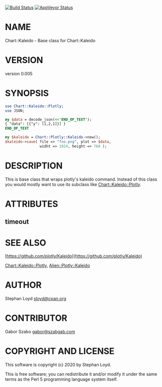 [![Build Status](https://travis-ci.org/stphnlyd/perl5-Chart-Kaleido.svg?branch=master)](https://travis-ci.org/stphnlyd/perl5-Chart-Kaleido)
[![AppVeyor Status](https://ci.appveyor.com/api/projects/status/github/stphnlyd/perl5-Chart-Kaleido?branch=master&svg=true)](https://ci.appveyor.com/project/stphnlyd/perl5-Chart-Kaleido)

# NAME

Chart::Kaleido - Base class for Chart::Kaleido

# VERSION

version 0.005

# SYNOPSIS

```perl
use Chart::Kaleido::Plotly;
use JSON;

my $data = decode_json(<<'END_OF_TEXT');
{ "data": [{"y": [1,2,1]}] }
END_OF_TEXT

my $kaleido = Chart::Plotly::Kaleido->new();
$kaleido->save( file => "foo.png", plot => $data,
                widht => 1024, height => 768 );
```

# DESCRIPTION

This is base class that wraps plotly's kaleido command.
Instead of this class you would mostly want to use
its subclass like [Chart::Kaleido::Plotly](https://metacpan.org/pod/Chart%3A%3AKaleido%3A%3APlotly).

# ATTRIBUTES

## timeout

# SEE ALSO

[https://github.com/plotly/Kaleido](https://github.com/plotly/Kaleido)

[Chart::Kaleido::Plotly](https://metacpan.org/pod/Chart%3A%3AKaleido%3A%3APlotly),
[Alien::Plotly::Kaleido](https://metacpan.org/pod/Alien%3A%3APlotly%3A%3AKaleido)

# AUTHOR

Stephan Loyd <sloyd@cpan.org>

# CONTRIBUTOR

Gabor Szabo <gabor@szabgab.com>

# COPYRIGHT AND LICENSE

This software is copyright (c) 2020 by Stephan Loyd.

This is free software; you can redistribute it and/or modify it under
the same terms as the Perl 5 programming language system itself.
